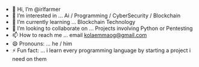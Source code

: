 - 👋 Hi, I’m @irlfarmer
- 👀 I’m interested in ... Ai / Programming / CyberSecurity / Blockchain
- 🌱 I’m currently learning ... Blockchain Technology
- 💞️ I’m looking to collaborate on ... Projects involving Python or Pentesting
- 📫 How to reach me ... email kolaemmaog@gmail.com
- 😄 Pronouns: ... he / him
- ⚡ Fun fact: ... i learn every programming language by starting a project i need on them

<!---
irlfarmer/irlfarmer is a ✨ special ✨ repository because its `README.md` (this file) appears on your GitHub profile.
You can click the Preview link to take a look at your changes.
--->
